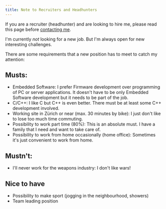 ```yaml
---
title: Note to Recruiters and Headhunters
---
```

If you are a recruiter (headhunter) and are looking to hire me, please read this page before [contacting me](/contact).

I'm currently *not* looking for a new job. But I'm always open for new interesting challenges.


There are some requirements that a new position has to meet to catch my attention:


## Musts:

- Embedded Software: I prefer Firmware development over programming of PC or server applications. It doesn't have to be only Embedded Software development but it needs to be part of the job.
- C/C++: I like C but C++ is even better. There must be at least some C++ development involved.
- Working site in Zürich or near (max. 30 minutes by bike): I just don't like to lose too much time commuting.
- Possibility to work part time (80%): This is an absolute must. I have a family that I need and want to take care of.
- Possibility to work from home occasionally (home office): Sometimes it's just convenient to work from home.


## Mustn't:

<!-- - no .NET (C#, Visual Basic, F#): I just don't like it! I won't take any job that contains .NET development! -->
<!-- - no Windows centric development: It's just not as nice and powerful as UNIX/Linux and it lacks a lot of important tools. -->
- I'll never work for the weapons industry: I don't like wars!


## Nice to have

- Possibility to make sport (jogging in the neighbourhood, showers)
- Team leading position


<!-- https://wuputah.com/2010/08/07/a-note-to-recruiters-->
